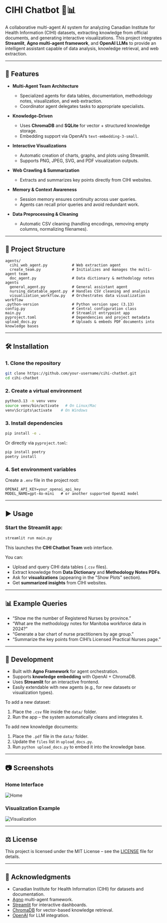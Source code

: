 # CIHI Chatbot 🤖📊

A collaborative multi-agent AI system for analyzing Canadian Institute for Health Information (CIHI) datasets, extracting knowledge from official documents, and generating interactive visualizations. This project integrates **Streamlit**, **Agno multi-agent framework**, and **OpenAI LLMs** to provide an intelligent assistant capable of data analysis, knowledge retrieval, and web extraction.

---

## 🚀 Features

- **Multi-Agent Team Architecture**  
  - Specialized agents for data tables, documentation, methodology notes, visualization, and web extraction.  
  - Coordinator agent delegates tasks to appropriate specialists.  

- **Knowledge-Driven**  
  - Uses **ChromaDB** and **SQLite** for vector + structured knowledge storage.  
  - Embedding support via OpenAI’s `text-embedding-3-small`.  

- **Interactive Visualizations**  
  - Automatic creation of charts, graphs, and plots using Streamlit.  
  - Supports PNG, JPEG, SVG, and PDF visualization outputs.  

- **Web Crawling & Summarization**  
  - Extracts and summarizes key points directly from CIHI websites.  

- **Memory & Context Awareness**  
  - Session memory ensures continuity across user queries.  
  - Agents can recall prior queries and avoid redundant work.  

- **Data Preprocessing & Cleaning**  
  - Automatic CSV cleaning (handling encodings, removing empty columns, normalizing filenames).  

---

## 📂 Project Structure

```
agents/
  cihi_web_agent.py           # Web extraction agent
  create_team.py              # Initializes and manages the multi-agent team
  doc_agent.py                # Data dictionary & methodology notes agents
  general_agent.py            # General assistant agent
  nursing_datatable_agent.py  # Handles CSV cleaning and analysis
  visualization_workflow.py   # Orchestrates data visualization workflow
.python-version               # Python version spec (3.13)
config.py                     # Central configuration class
main.py                       # Streamlit entrypoint app
pyproject.toml                # Dependencies and project metadata
upload_docs.py                # Uploads & embeds PDF documents into knowledge bases
```

---

## 🛠️ Installation

### 1. Clone the repository

```bash
git clone https://github.com/your-username/cihi-chatbot.git
cd cihi-chatbot
```

### 2. Create a virtual environment

```bash
python3.13 -m venv venv
source venv/bin/activate   # On Linux/Mac
venv\Scripts\activate    # On Windows
```

### 3. Install dependencies

```bash
pip install -e .
```

Or directly via `pyproject.toml`:

```bash
pip install poetry
poetry install
```

### 4. Set environment variables

Create a `.env` file in the project root:

```
OPENAI_API_KEY=your_openai_api_key
MODEL_NAME=gpt-4o-mini   # or another supported OpenAI model
```

---

## ▶️ Usage

### Start the Streamlit app:

```bash
streamlit run main.py
```

This launches the **CIHI Chatbot Team** web interface.  

You can:
- Upload and query CIHI data tables (`.csv` files).  
- Extract knowledge from **Data Dictionary** and **Methodology Notes PDFs**.  
- Ask for **visualizations** (appearing in the "Show Plots" section).  
- Get **summarized insights** from CIHI websites.  

---

## 📊 Example Queries

- “Show me the number of Registered Nurses by province.”  
- “What are the methodology notes for Manitoba workforce data in 2024?”  
- “Generate a bar chart of nurse practitioners by age group.”  
- “Summarize the key points from CIHI’s Licensed Practical Nurses page.”  

---

## 🔧 Development

- Built with **Agno Framework** for agent orchestration.  
- Supports **knowledge embedding** with OpenAI + ChromaDB.  
- Uses **Streamlit** for an interactive frontend.  
- Easily extendable with new agents (e.g., for new datasets or visualization types).  

To add a new dataset:
1. Place the `.csv` file inside the `data/` folder.  
2. Run the app – the system automatically cleans and integrates it.  

To add new knowledge documents:
1. Place the `.pdf` file in the `data/` folder.  
2. Update the `files` list in `upload_docs.py`.  
3. Run `python upload_docs.py` to embed it into the knowledge base.  

---

## 📷 Screenshots

### Home Interface
![Home](docs/screenshots/home.png)

### Visualization Example
![Visualization](docs/screenshots/visualization.png)

---

## ⚖️ License

This project is licensed under the MIT License – see the [LICENSE](LICENSE) file for details.

---

## 🙌 Acknowledgments

- Canadian Institute for Health Information (CIHI) for datasets and documentation.  
- [Agno](https://pypi.org/project/agno/) multi-agent framework.  
- [Streamlit](https://streamlit.io/) for interactive dashboards.  
- [ChromaDB](https://www.trychroma.com/) for vector-based knowledge retrieval.  
- [OpenAI](https://platform.openai.com/) for LLM integration.  
